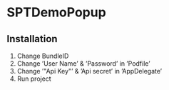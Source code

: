 # SPTDemoPopup

## Installation

1. Change BundleID
2. Change ’User Name’ & ’Password’ in ’Podfile’
3. Change ’"Api Key"’ & ’Api secret’ in ’AppDelegate’
4. Run project
